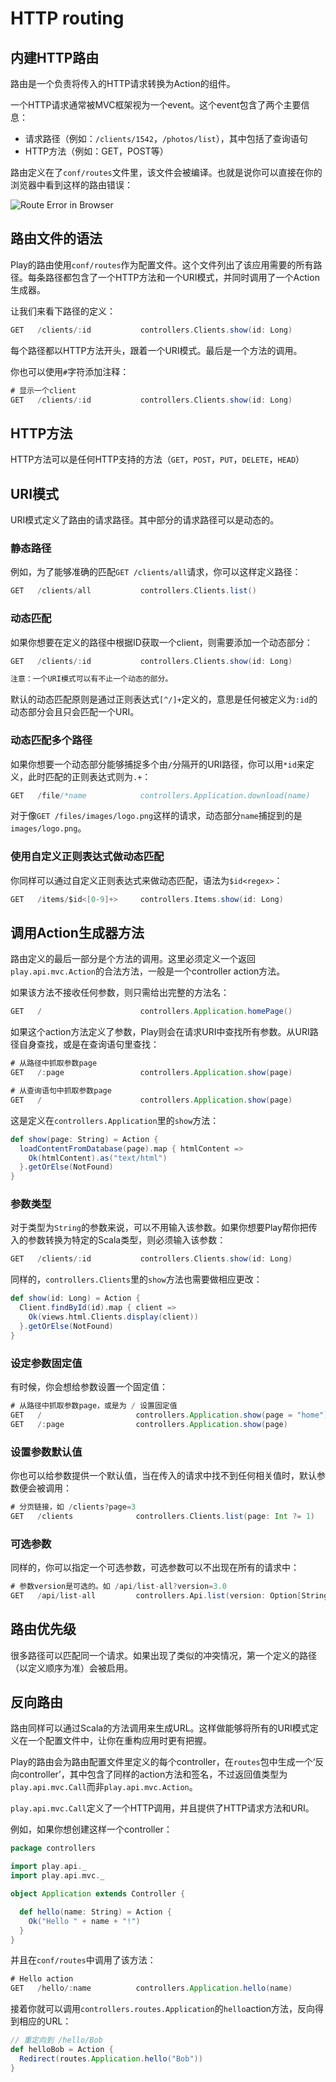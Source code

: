 # HTTP routing

## 内建HTTP路由

路由是一个负责将传入的HTTP请求转换为Action的组件。

一个HTTP请求通常被MVC框架视为一个event。这个event包含了两个主要信息：

* 请求路径（例如：`/clients/1542`，`/photos/list`），其中包括了查询语句
* HTTP方法（例如：GET，POST等）

路由定义在了`conf/routes`文件里，该文件会被编译。也就是说你可以直接在你的浏览器中看到这样的路由错误：

![Route Error in Browser](https://www.playframework.com/documentation/2.3.x/resources/manual/scalaGuide/main/http/images/routesError.png)

## 路由文件的语法

Play的路由使用`conf/routes`作为配置文件。这个文件列出了该应用需要的所有路径。每条路径都包含了一个HTTP方法和一个URI模式，并同时调用了一个Action生成器。

让我们来看下路径的定义：

```scala
GET   /clients/:id           controllers.Clients.show(id: Long)
```

每个路径都以HTTP方法开头，跟着一个URI模式。最后是一个方法的调用。

你也可以使用`#`字符添加注释：

```scala
# 显示一个client
GET   /clients/:id           controllers.Clients.show(id: Long)
```

## HTTP方法

HTTP方法可以是任何HTTP支持的方法（`GET`，`POST`，`PUT`，`DELETE`，`HEAD`）

## URI模式

URI模式定义了路由的请求路径。其中部分的请求路径可以是动态的。

### 静态路径

例如，为了能够准确的匹配`GET /clients/all`请求，你可以这样定义路径：

```scala
GET   /clients/all           controllers.Clients.list()
```

### 动态匹配

如果你想要在定义的路径中根据ID获取一个client，则需要添加一个动态部分：

```scala
GET   /clients/:id           controllers.Clients.show(id: Long)
```

```scala
注意：一个URI模式可以有不止一个动态的部分。
```

默认的动态匹配原则是通过正则表达式`[^/]+`定义的，意思是任何被定义为`:id`的动态部分会且只会匹配一个URI。

### 动态匹配多个路径

如果你想要一个动态部分能够捕捉多个由`/`分隔开的URI路径，你可以用`*id`来定义，此时匹配的正则表达式则为`.+`：

```scala
GET   /file/*name            controllers.Application.download(name)
```

对于像`GET /files/images/logo.png`这样的请求，动态部分`name`捕捉到的是`images/logo.png`。

### 使用自定义正则表达式做动态匹配

你同样可以通过自定义正则表达式来做动态匹配，语法为`$id<regex>`：

```scala
GET   /items/$id<[0-9]+>     controllers.Items.show(id: Long)  
```

## 调用Action生成器方法

路由定义的最后一部分是个方法的调用。这里必须定义一个返回`play.api.mvc.Action`的合法方法，一般是一个controller action方法。

如果该方法不接收任何参数，则只需给出完整的方法名：

```scala
GET   /                      controllers.Application.homePage()
```

如果这个action方法定义了参数，Play则会在请求URI中查找所有参数。从URI路径自身查找，或是在查询语句里查找：

```scala
# 从路径中抓取参数page
GET   /:page                 controllers.Application.show(page)
```

```scala
# 从查询语句中抓取参数page
GET   /                      controllers.Application.show(page)
```

这是定义在`controllers.Application`里的`show`方法：

```scala
def show(page: String) = Action {
  loadContentFromDatabase(page).map { htmlContent =>
    Ok(htmlContent).as("text/html")
  }.getOrElse(NotFound)
}
```

### 参数类型

对于类型为`String`的参数来说，可以不用输入该参数。如果你想要Play帮你把传入的参数转换为特定的Scala类型，则必须输入该参数：

```scala
GET   /clients/:id           controllers.Clients.show(id: Long)
```

同样的，`controllers.Clients`里的`show`方法也需要做相应更改：

```scala
def show(id: Long) = Action {
  Client.findById(id).map { client =>
    Ok(views.html.Clients.display(client))
  }.getOrElse(NotFound)
}
```

### 设定参数固定值

有时候，你会想给参数设置一个固定值：

```scala
# 从路径中抓取参数page，或是为 / 设置固定值
GET   /                     controllers.Application.show(page = "home")
GET   /:page                controllers.Application.show(page)
```

### 设置参数默认值

你也可以给参数提供一个默认值，当在传入的请求中找不到任何相关值时，默认参数便会被调用：

```scala
# 分页链接，如 /clients?page=3
GET   /clients              controllers.Clients.list(page: Int ?= 1)
```

### 可选参数

同样的，你可以指定一个可选参数，可选参数可以不出现在所有的请求中：

```scala
# 参数version是可选的。如 /api/list-all?version=3.0
GET   /api/list-all         controllers.Api.list(version: Option[String])
```

## 路由优先级

很多路径可以匹配同一个请求。如果出现了类似的冲突情况，第一个定义的路径（以定义顺序为准）会被启用。

## 反向路由

路由同样可以通过Scala的方法调用来生成URL。这样做能够将所有的URI模式定义在一个配置文件中，让你在重构应用时更有把握。

Play的路由会为路由配置文件里定义的每个controller，在`routes`包中生成一个‘反向controller’，其中包含了同样的action方法和签名，不过返回值类型为`play.api.mvc.Call`而非`play.api.mvc.Action`。

`play.api.mvc.Call`定义了一个HTTP调用，并且提供了HTTP请求方法和URI。

例如，如果你想创建这样一个controller：

```scala
package controllers

import play.api._
import play.api.mvc._

object Application extends Controller {

  def hello(name: String) = Action {
    Ok("Hello " + name + "!")
  }
}
```

并且在`conf/routes`中调用了该方法：

```scala
# Hello action
GET   /hello/:name          controllers.Application.hello(name)
```

接着你就可以调用`controllers.routes.Application`的`hello`action方法，反向得到相应的URL：

```scala
// 重定向到 /hello/Bob
def helloBob = Action {
  Redirect(routes.Application.hello("Bob"))
}
```